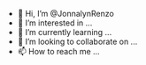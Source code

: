 - 👋 Hi, I’m @JonnalynRenzo
- 👀 I’m interested in ...
- 🌱 I’m currently learning ...
- 💞️ I’m looking to collaborate on ...
- 📫 How to reach me ...

<!---
JonnalynRenzo/JonnalynRenzo is a ✨ special ✨ repository because its `README.md` (this file) appears on your GitHub profile.
You can click the Preview link to take a look at your changes.
--->
